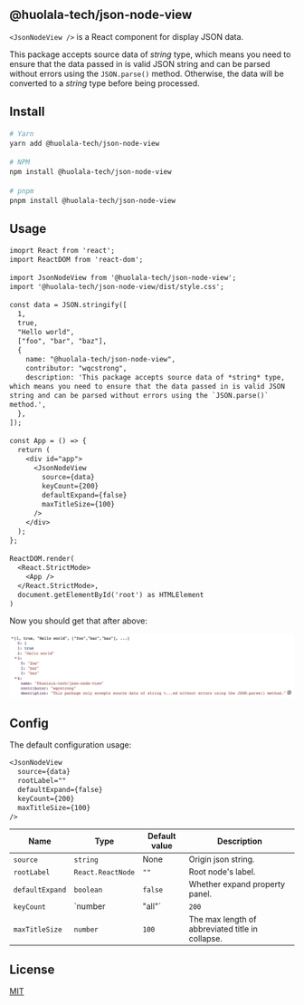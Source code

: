 ## @huolala-tech/json-node-view

`<JsonNodeView />` is a React component for display JSON data.

This package accepts source data of *string* type, which means you need to ensure that the data passed in is valid JSON string and can be parsed without errors using the `JSON.parse()` method. Otherwise, the data will be converted to a *string* type before being processed.

## Install

```bash
# Yarn
yarn add @huolala-tech/json-node-view

# NPM
npm install @huolala-tech/json-node-view

# pnpm
pnpm install @huolala-tech/json-node-view
```

## Usage

```tsx
imoprt React from 'react';
import ReactDOM from 'react-dom';

import JsonNodeView from '@huolala-tech/json-node-view';
import '@huolala-tech/json-node-view/dist/style.css';

const data = JSON.stringify([
  1,
  true,
  "Hello world",
  ["foo", "bar", "baz"],
  {
    name: "@huolala-tech/json-node-view",
    contributor: "wqcstrong",
    description: 'This package accepts source data of *string* type, which means you need to ensure that the data passed in is valid JSON string and can be parsed without errors using the `JSON.parse()` method.',
  },
]);

const App = () => {
  return (
    <div id="app">
      <JsonNodeView
        source={data}
        keyCount={200}
        defaultExpand={false}
        maxTitleSize={100}
      />
    </div>
  );
};

ReactDOM.render(
  <React.StrictMode>
    <App />
  </React.StrictMode>,
  document.getElementById('root') as HTMLElement
)
```

Now you should get that after above:

![Main](./screenshots/expand.jpg)

## Config

The default configuration usage:

```tsx
<JsonNodeView
  source={data}
  rootLabel=""
  defaultExpand={false}
  keyCount={200}
  maxTitleSize={100}
/>
```


| Name            | Type              | Default value | Description                                                  |
| --------------- | ----------------- | ------------- | ------------------------------------------------------------ |
| `source`        | `string`          | None          | Origin json string.                                          |
| `rootLabel`     | `React.ReactNode` | `""`          | Root node's label.                                           |
| `defaultExpand` | `boolean`         | `false`       | Whether expand property panel.                               |
| `keyCount`      | `number | "all"`  | `200`         | `JsonNodeView` supports lazily loading more properties. The parameter indicates how many properties to show at a time, and you can pass `"all"` to show all properties. |
| `maxTitleSize`  | `number`          | `100`         | The max length of abbreviated title in collapse.             |


## License

[MIT](https://opensource.org/licenses/MIT)

